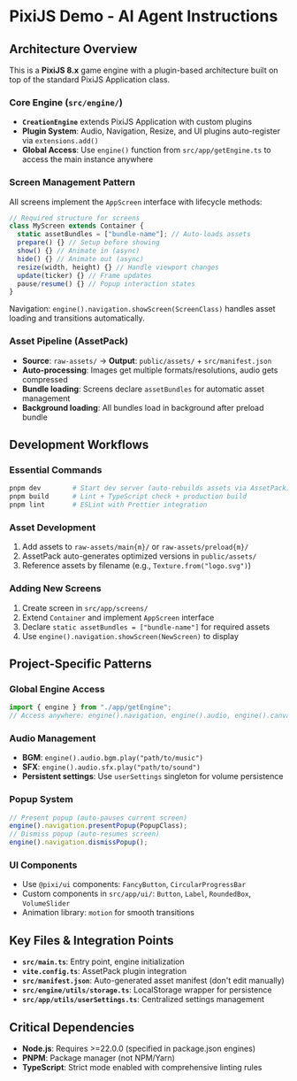 # PixiJS Demo - AI Agent Instructions

## Architecture Overview

This is a **PixiJS 8.x** game engine with a plugin-based architecture built on top of the standard PixiJS Application class.

### Core Engine (`src/engine/`)
- **`CreationEngine`** extends PixiJS Application with custom plugins
- **Plugin System**: Audio, Navigation, Resize, and UI plugins auto-register via `extensions.add()`
- **Global Access**: Use `engine()` function from `src/app/getEngine.ts` to access the main instance anywhere

### Screen Management Pattern
All screens implement the `AppScreen` interface with lifecycle methods:
```typescript
// Required structure for screens
class MyScreen extends Container {
  static assetBundles = ["bundle-name"]; // Auto-loads assets
  prepare() {} // Setup before showing
  show() {} // Animate in (async)
  hide() {} // Animate out (async)  
  resize(width, height) {} // Handle viewport changes
  update(ticker) {} // Frame updates
  pause/resume() {} // Popup interaction states
}
```

Navigation: `engine().navigation.showScreen(ScreenClass)` handles asset loading and transitions automatically.

### Asset Pipeline (AssetPack)
- **Source**: `raw-assets/` → **Output**: `public/assets/` + `src/manifest.json`
- **Auto-processing**: Images get multiple formats/resolutions, audio gets compressed
- **Bundle loading**: Screens declare `assetBundles` for automatic asset management
- **Background loading**: All bundles load in background after preload bundle

## Development Workflows

### Essential Commands
```bash
pnpm dev        # Start dev server (auto-rebuilds assets via AssetPack)
pnpm build      # Lint + TypeScript check + production build
pnpm lint       # ESLint with Prettier integration
```

### Asset Development
1. Add assets to `raw-assets/main{m}/` or `raw-assets/preload{m}/`
2. AssetPack auto-generates optimized versions in `public/assets/`
3. Reference assets by filename (e.g., `Texture.from("logo.svg")`)

### Adding New Screens
1. Create screen in `src/app/screens/`
2. Extend `Container` and implement `AppScreen` interface
3. Declare `static assetBundles = ["bundle-name"]` for required assets
4. Use `engine().navigation.showScreen(NewScreen)` to display

## Project-Specific Patterns

### Global Engine Access
```typescript
import { engine } from "./app/getEngine";
// Access anywhere: engine().navigation, engine().audio, engine().canvas
```

### Audio Management
- **BGM**: `engine().audio.bgm.play("path/to/music")`  
- **SFX**: `engine().audio.sfx.play("path/to/sound")`
- **Persistent settings**: Use `userSettings` singleton for volume persistence

### Popup System
```typescript
// Present popup (auto-pauses current screen)
engine().navigation.presentPopup(PopupClass);
// Dismiss popup (auto-resumes screen)  
engine().navigation.dismissPopup();
```

### UI Components
- Use `@pixi/ui` components: `FancyButton`, `CircularProgressBar`
- Custom components in `src/app/ui/`: `Button`, `Label`, `RoundedBox`, `VolumeSlider`
- Animation library: `motion` for smooth transitions

## Key Files & Integration Points

- **`src/main.ts`**: Entry point, engine initialization
- **`vite.config.ts`**: AssetPack plugin integration  
- **`src/manifest.json`**: Auto-generated asset manifest (don't edit manually)
- **`src/engine/utils/storage.ts`**: LocalStorage wrapper for persistence
- **`src/app/utils/userSettings.ts`**: Centralized settings management

## Critical Dependencies
- **Node.js**: Requires >=22.0.0 (specified in package.json engines)
- **PNPM**: Package manager (not NPM/Yarn)
- **TypeScript**: Strict mode enabled with comprehensive linting rules